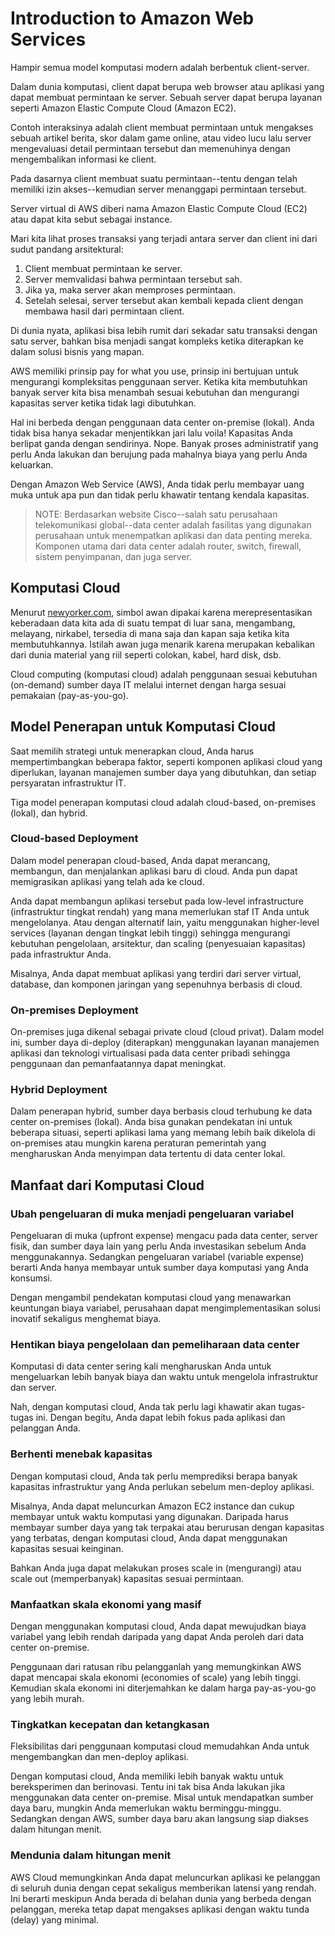 # Introduction to Amazon Web Services

Hampir semua model komputasi modern adalah berbentuk client-server.

Dalam dunia komputasi, client dapat berupa web browser atau aplikasi yang dapat membuat permintaan ke server. Sebuah server dapat berupa layanan seperti Amazon Elastic Compute Cloud (Amazon EC2).

Contoh interaksinya adalah client membuat permintaan untuk mengakses sebuah artikel berita, skor dalam game online, atau video lucu lalu server mengevaluasi detail permintaan tersebut dan memenuhinya dengan mengembalikan informasi ke client.

Pada dasarnya client membuat suatu permintaan--tentu dengan telah memiliki izin akses--kemudian server menanggapi permintaan tersebut.

Server virtual di AWS diberi nama Amazon Elastic Compute Cloud (EC2) atau dapat kita sebut sebagai instance.

Mari kita lihat proses transaksi yang terjadi antara server dan client ini dari sudut pandang arsitektural:

1. Client membuat permintaan ke server.
2. Server memvalidasi bahwa permintaan tersebut sah.
3. Jika ya, maka server akan memproses permintaan.
4. Setelah selesai, server tersebut akan kembali kepada client dengan membawa hasil dari permintaan client.

Di dunia nyata, aplikasi bisa lebih rumit dari sekadar satu transaksi dengan satu server, bahkan bisa menjadi sangat kompleks ketika diterapkan ke dalam solusi bisnis yang mapan.

AWS memiliki prinsip pay for what you use, prinsip ini bertujuan untuk mengurangi kompleksitas penggunaan server. Ketika kita membutuhkan banyak server kita bisa menambah sesuai kebutuhan dan mengurangi kapasitas server ketika tidak lagi dibutuhkan.

Hal ini berbeda dengan penggunaan data center on-premise (lokal). Anda tidak bisa hanya sekadar menjentikkan jari lalu voila! Kapasitas Anda berlipat ganda dengan sendirinya. Nope. Banyak proses administratif yang perlu Anda lakukan dan berujung pada mahalnya biaya yang perlu Anda keluarkan.

Dengan Amazon Web Service (AWS), Anda tidak perlu membayar uang muka untuk apa pun dan tidak perlu khawatir tentang kendala kapasitas.

>NOTE: Berdasarkan website Cisco--salah satu perusahaan telekomunikasi global--data center adalah fasilitas yang digunakan perusahaan untuk menempatkan aplikasi dan data penting mereka. Komponen utama dari data center adalah router, switch, firewall, sistem penyimpanan, dan juga server.

## Komputasi Cloud

Menurut [newyorker.com](https://www.newyorker.com/books/page-turner/how-the-metaphor-of-the-cloud-changed-our-attitude-toward-the-internet), simbol awan dipakai karena merepresentasikan keberadaan data kita ada di suatu tempat di luar sana, mengambang, melayang, nirkabel, tersedia di mana saja dan kapan saja ketika kita membutuhkannya. Istilah awan juga menarik karena merupakan kebalikan dari dunia material yang riil seperti colokan, kabel, hard disk, dsb.

Cloud computing (komputasi cloud) adalah penggunaan sesuai kebutuhan (on-demand) sumber daya IT melalui internet dengan harga sesuai pemakaian (pay-as-you-go).

## Model Penerapan untuk Komputasi Cloud

Saat memilih strategi untuk menerapkan cloud, Anda harus mempertimbangkan beberapa faktor, seperti komponen aplikasi cloud yang diperlukan, layanan manajemen sumber daya yang dibutuhkan, dan setiap persyaratan infrastruktur IT.

Tiga model penerapan komputasi cloud adalah cloud-based, on-premises (lokal), dan hybrid.

### Cloud-based Deployment

Dalam model penerapan cloud-based, Anda dapat merancang, membangun, dan menjalankan aplikasi baru di cloud. Anda pun dapat memigrasikan aplikasi yang telah ada ke cloud.

Anda dapat membangun aplikasi tersebut pada low-level infrastructure (infrastruktur tingkat rendah) yang mana memerlukan staf IT Anda untuk mengelolanya. Atau dengan alternatif lain, yaitu menggunakan higher-level services (layanan dengan tingkat lebih tinggi) sehingga mengurangi kebutuhan pengelolaan, arsitektur, dan scaling (penyesuaian kapasitas) pada infrastruktur Anda.

Misalnya, Anda dapat membuat aplikasi yang terdiri dari server virtual, database, dan komponen jaringan yang sepenuhnya berbasis di cloud.

### On-premises Deployment

On-premises juga dikenal sebagai private cloud (cloud privat). Dalam model ini, sumber daya di-deploy (diterapkan) menggunakan layanan manajemen aplikasi dan teknologi virtualisasi pada data center pribadi sehingga penggunaan dan pemanfaatannya dapat meningkat.

### Hybrid Deployment

Dalam penerapan hybrid, sumber daya berbasis cloud terhubung ke data center on-premises (lokal). Anda bisa gunakan pendekatan ini untuk beberapa situasi, seperti aplikasi lama yang memang lebih baik dikelola di on-premises atau mungkin karena peraturan pemerintah yang mengharuskan Anda menyimpan data tertentu di data center lokal.

## Manfaat dari Komputasi Cloud

### Ubah pengeluaran di muka menjadi pengeluaran variabel

Pengeluaran di muka (upfront expense) mengacu pada data center, server fisik, dan sumber daya lain yang perlu Anda investasikan sebelum Anda menggunakannya. Sedangkan pengeluaran variabel (variable expense) berarti Anda hanya membayar untuk sumber daya komputasi yang Anda konsumsi.

Dengan mengambil pendekatan komputasi cloud yang menawarkan keuntungan biaya variabel, perusahaan dapat mengimplementasikan solusi inovatif sekaligus menghemat biaya.

### Hentikan biaya pengelolaan dan pemeliharaan data center

Komputasi di data center sering kali mengharuskan Anda untuk mengeluarkan lebih banyak biaya dan waktu untuk mengelola infrastruktur dan server.

Nah, dengan komputasi cloud, Anda tak perlu lagi khawatir akan tugas-tugas ini. Dengan begitu, Anda dapat lebih fokus pada aplikasi dan pelanggan Anda.

### Berhenti menebak kapasitas

Dengan komputasi cloud, Anda tak perlu memprediksi berapa banyak kapasitas infrastruktur yang Anda perlukan sebelum men-deploy aplikasi.

Misalnya, Anda dapat meluncurkan Amazon EC2 instance dan cukup membayar untuk waktu komputasi yang digunakan. Daripada harus membayar sumber daya yang tak terpakai atau berurusan dengan kapasitas yang terbatas, dengan komputasi cloud, Anda dapat menggunakan kapasitas sesuai keinginan.

Bahkan Anda juga dapat melakukan proses scale in (mengurangi) atau scale out (memperbanyak) kapasitas sesuai permintaan.

### Manfaatkan skala ekonomi yang masif

Dengan menggunakan komputasi cloud, Anda dapat mewujudkan biaya variabel yang lebih rendah daripada yang dapat Anda peroleh dari data center on-premise.

Penggunaan dari ratusan ribu pelangganlah yang memungkinkan AWS dapat mencapai skala ekonomi (economies of scale) yang lebih tinggi. Kemudian skala ekonomi ini diterjemahkan ke dalam harga pay-as-you-go yang lebih murah.

### Tingkatkan kecepatan dan ketangkasan

Fleksibilitas dari penggunaan komputasi cloud memudahkan Anda untuk mengembangkan dan men-deploy aplikasi.

Dengan komputasi cloud, Anda memiliki lebih banyak waktu untuk bereksperimen dan berinovasi. Tentu ini tak bisa Anda lakukan jika menggunakan data center on-premise. Misal untuk mendapatkan sumber daya baru, mungkin Anda memerlukan waktu berminggu-minggu. Sedangkan dengan AWS, sumber daya baru akan langsung siap diakses dalam hitungan menit.

### Mendunia dalam hitungan menit

AWS Cloud memungkinkan Anda dapat meluncurkan aplikasi ke pelanggan di seluruh dunia dengan cepat sekaligus memberikan latensi yang rendah. Ini berarti meskipun Anda berada di belahan dunia yang berbeda dengan pelanggan, mereka tetap dapat mengakses aplikasi dengan waktu tunda (delay) yang minimal.

